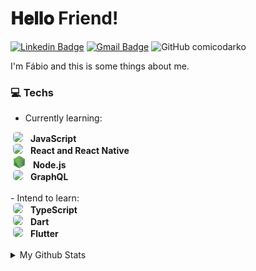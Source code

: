 # 𝐇𝐞𝐥𝐥𝐨 Friend!

[![Linkedin Badge](https://img.shields.io/badge/-LinkedIn-blue?style=flat-square&logo=Linkedin&logoColor=white&link=https://www.linkedin.com/in/comico/)](https://www.linkedin.com/in/comico/)
[![Gmail Badge](https://img.shields.io/badge/-Gmail-c14438?style=flat-square&logo=Gmail&logoColor=white&link=mailto:bitotajima@gmail.com)](mailto:bitotajima@gmail.com)
![GitHub comicodarko](https://img.shields.io/github/followers/comicodarko?label=follow&style=social)

I'm Fábio and this is some things about me.

### :computer:  Techs

- Currently learning:
<div>
  <img style="margin-left: 4px; margin-right: 8px; border-radius: 5px" src="https://i.ibb.co/cgfb70b/asdd.png" width="20"/> <b>JavaScript</b>
</div> 
<div>
  <img style="margin-left: 4px; margin-right: 8px; border-radius: 5px" src="https://i.ibb.co/4RHMmLQ/react.png" width="20"/> <b>React and React Native</b>
</div> 
<div>
  <img style="margin-left: 4px; margin-right: 8px; border-radius: 5px" src="https://raw.githubusercontent.com/github/explore/80688e429a7d4ef2fca1e82350fe8e3517d3494d/topics/nodejs/nodejs.png" width="20"/> <b>Node.js</b>
</div>
<div>
  <img style="margin-left: 4px; margin-right: 8px; border-radius: 5px" src="https://i.ibb.co/2nrNSzf/graphql.png" width="20"/> <b>GraphQL</b>
</div>  
<br />
- Intend to learn:

<div>
  <img style="margin-left: 4px; margin-right: 8px; border-radius: 5px" src="https://i.ibb.co/PZ2XZgr/ts.png" width="20"/> <b>TypeScript</b>
</div>
<div>
  <img style="margin-left: 4px; margin-right: 8px; border-radius: 5px" src="https://cdn.freebiesupply.com/logos/thumbs/2x/dart-logo.png" width="20"/> <b>Dart</b>
</div>
<div>
  <img style="margin-left: 4px; margin-right: 8px; border-radius: 5px" src="https://i.ibb.co/HHnyWDd/flutter-logo-5086-DD11-C5-seeklogo-com.webp" height="20"/> <b>Flutter</b>
</div>
<br />

<details>
  <summary>My Github Stats</summary>
  <br>

  <p align="center">
    <img align="center" src="https://github-readme-stats.vercel.app/api?username=comicodarko&show_icons=true&theme=dracula" alt="Cômico's Github Status" />
  </p>
</details>
